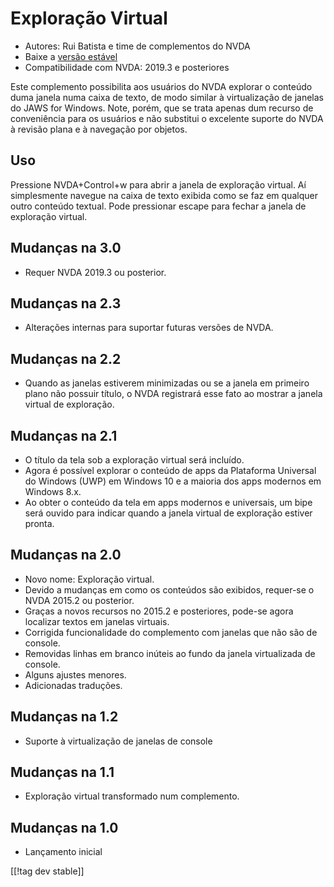 # Exploração Virtual #

* Autores: Rui Batista e time de complementos do NVDA
* Baixe a [versão estável][1]
* Compatibilidade com NVDA: 2019.3 e posteriores

Este complemento possibilita aos usuários do NVDA explorar o conteúdo duma
janela numa caixa de texto, de modo similar à virtualização de janelas do
JAWS for Windows. Note, porém, que se trata apenas dum recurso de
conveniência para os usuários e não substitui o excelente suporte do NVDA à
revisão plana e à navegação por objetos.

## Uso ##

Pressione NVDA+Control+w para abrir a janela de exploração virtual. Aí
simplesmente navegue na caixa de texto exibida como se faz em qualquer outro
conteúdo textual. Pode pressionar escape para fechar a janela de exploração
virtual.

## Mudanças na 3.0

* Requer NVDA 2019.3 ou posterior.

## Mudanças na 2.3

* Alterações internas para suportar futuras versões de NVDA.

## Mudanças na 2.2

* Quando as janelas estiverem minimizadas ou se a janela em primeiro plano
  não possuir título, o NVDA registrará esse fato ao mostrar a janela
  virtual de exploração.

## Mudanças na 2.1

* O título da tela sob a exploração virtual será incluído.
* Agora é possível explorar o conteúdo de apps da Plataforma Universal do
  Windows (UWP) em Windows 10 e a maioria dos apps modernos em Windows 8.x.
* Ao obter o conteúdo da tela em apps modernos e universais, um bipe será
  ouvido para indicar quando a janela virtual de exploração estiver pronta.

## Mudanças na 2.0

* Novo nome: Exploração virtual.
* Devido a mudanças em como os conteúdos são exibidos, requer-se o NVDA
  2015.2 ou posterior.
* Graças a novos recursos no 2015.2 e posteriores, pode-se agora localizar
  textos em janelas virtuais.
* Corrigida funcionalidade do complemento com janelas que não são de
  console.
* Removidas linhas em branco inúteis ao fundo da janela virtualizada de
  console.
* Alguns ajustes menores.
* Adicionadas traduções.

## Mudanças na 1.2

* Suporte à virtualização de janelas de console

## Mudanças na 1.1

* Exploração virtual transformado num complemento.

## Mudanças na 1.0

* Lançamento inicial

[[!tag dev stable]]

[1]: https://addons.nvda-project.org/files/get.php?file=VR

